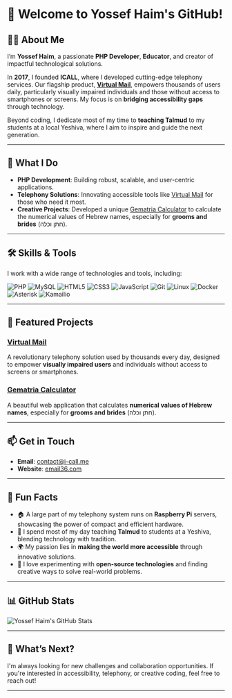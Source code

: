 # 👋 Welcome to Yossef Haim's GitHub!

## 🧑‍💻 About Me
I’m **Yossef Haim**, a passionate **PHP Developer**, **Educator**, and creator of impactful technological solutions.

In **2017**, I founded **ICALL**, where I developed cutting-edge telephony services. Our flagship product, **[Virtual Mail](https://email36.com)**, empowers thousands of users daily, particularly visually impaired individuals and those without access to smartphones or screens. My focus is on **bridging accessibility gaps** through technology.

Beyond coding, I dedicate most of my time to **teaching Talmud** to my students at a local Yeshiva, where I aim to inspire and guide the next generation.

---

## 🌟 What I Do
- **PHP Development**: Building robust, scalable, and user-centric applications.
- **Telephony Solutions**: Innovating accessible tools like [Virtual Mail](https://email36.com) for those who need it most.
- **Creative Projects**: Developed a unique [Gematria Calculator](https://gimatrion.com) to calculate the numerical values of Hebrew names, especially for **grooms and brides** (חתן וכלה).

---

## 🛠️ Skills & Tools
I work with a wide range of technologies and tools, including:

![PHP](https://img.shields.io/badge/PHP-777BB4?style=for-the-badge&logo=php&logoColor=white)
![MySQL](https://img.shields.io/badge/MySQL-4479A1?style=for-the-badge&logo=mysql&logoColor=white)
![HTML5](https://img.shields.io/badge/HTML5-E34F26?style=for-the-badge&logo=html5&logoColor=white)
![CSS3](https://img.shields.io/badge/CSS3-1572B6?style=for-the-badge&logo=css3&logoColor=white)
![JavaScript](https://img.shields.io/badge/JavaScript-F7DF1E?style=for-the-badge&logo=javascript&logoColor=black)
![Git](https://img.shields.io/badge/Git-F05032?style=for-the-badge&logo=git&logoColor=white)
![Linux](https://img.shields.io/badge/Linux-FCC624?style=for-the-badge&logo=linux&logoColor=black)
![Docker](https://img.shields.io/badge/Docker-2496ED?style=for-the-badge&logo=docker&logoColor=white)
![Asterisk](https://img.shields.io/badge/Asterisk-F66733?style=for-the-badge&logo=asterisk&logoColor=white)
![Kamailio](https://img.shields.io/badge/Kamailio-000000?style=for-the-badge&logo=kamailio&logoColor=white)

---

## 🚀 Featured Projects
### [Virtual Mail](https://email36.com)  
A revolutionary telephony solution used by thousands every day, designed to empower **visually impaired users** and individuals without access to screens or smartphones.

### [Gematria Calculator](https://gimatrion.com)  
A beautiful web application that calculates **numerical values of Hebrew names**, especially for **grooms and brides** (חתן וכלה).

---

## 📫 Get in Touch
- **Email**: [contact@i-call.me](mailto:contact@i-call.me)  
- **Website**: [email36.com](https://email36.com)

---

## 🌟 Fun Facts
- 🏠 A large part of my telephony system runs on **Raspberry Pi** servers, showcasing the power of compact and efficient hardware.
- 📖 I spend most of my day teaching **Talmud** to students at a Yeshiva, blending technology with tradition.
- 🌍 My passion lies in **making the world more accessible** through innovative solutions.
- 🔧 I love experimenting with **open-source technologies** and finding creative ways to solve real-world problems.

---

## 📊 GitHub Stats
![Yossef Haim's GitHub Stats](https://github-readme-stats.vercel.app/api?username=showf68&show_icons=true&theme=radical)

---

## 🧩 What’s Next?
I'm always looking for new challenges and collaboration opportunities. If you're interested in accessibility, telephony, or creative coding, feel free to reach out!

---

